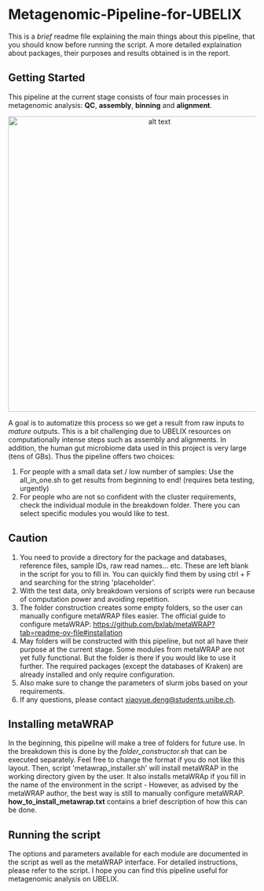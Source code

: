 # Metagenomic-Pipeline-for-UBELIX
This is a *brief* readme file explaining the main things about this pipeline, that you should know before running the script.
A more detailed explaination about packages, their purposes and results obtained is in the report.

<!-- GETTING STARTED -->
## Getting Started
This pipeline at the current stage consists of four main processes in metagenomic analysis: **QC**, **assembly**, **binning** and **alignment**. 
<p align="center"><img src="https://github.com/XiaoyueLenax/Metagenomic-Pipeline-for-UBELIX/assets/122524295/1196dc53-f2cc-40c8-881e-441854bbd3e5" alt="alt text" width="600"/></p>

A goal is to automatize this process so we get a result from raw inputs to _mature_ outputs. This is a bit challenging due to UBELIX resources on computationally intense steps such as assembly and alignments. In addition, the human gut microbiome data used in this project is very large (tens of GBs). Thus the pipeline offers two choices:
1. For people with a small data set / low number of samples: Use the all_in_one.sh to get results from beginning to end! (requires beta testing, urgently)
2. For people who are not so confident with the cluster requirements, check the individual module in the breakdown folder. There you can select specific modules you would like to test.


## Caution
1. You need to provide a directory for the package and databases, reference files, sample IDs, raw read names... etc. These are left blank in the script for you to fill in. You can quickly find them by using ctrl + F and searching for the string 'placeholder'.
2. With the test data, only breakdown versions of scripts were run because of computation power and avoiding repetition.
3. The folder construction creates some empty folders, so the user can manually configure metaWRAP files easier. The official guide to configure metaWRAP: https://github.com/bxlab/metaWRAP?tab=readme-ov-file#installation
4. May folders will be constructed with this pipeline, but not all have their purpose at the current stage. Some modules from metaWRAP are not yet fully functional. But the folder is there if you would like to use it further. The required packages (except the databases of Kraken) are already installed and only require configuration.
5. Also make sure to change the parameters of slurm jobs based on your requirements. 
6. If any questions, please contact xiaoyue.deng@students.unibe.ch. 


## Installing metaWRAP
In the beginning, this pipeline will make a tree of folders for future use. In the breakdown this is done by the _folder_constructor.sh_ that can be executed separately. Feel free to change the format if you do not like this layout. Then, script 'metawrap_installer.sh' will install metaWRAP in the working directory given by the user.  It also installs metaWRAp if you fill in the name of the environment in the script - However, as advised by the metaWRAP author, the best way is still to manually configure metaWRAP. 
**how_to_install_metawrap.txt** contains a brief description of how this can be done.

## Running the script
The options and parameters available for each module are documented in the script as well as the metaWRAP interface. For detailed instructions, please refer to the script.
I hope you can find this pipeline useful for metagenomic analysis on UBELIX.
